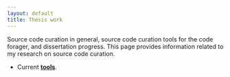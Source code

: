 ```yaml
---
layout: default
title: Thesis work
---
```


Source code curation in general, source code curation tools for the code forager, and dissertation progress. This page provides information related to my research on source code curation.

<!-- - [**Literature**](./literature) review.
- [**Slides**](./talks) and scripts. -->
- Current [**tools**](./tools).